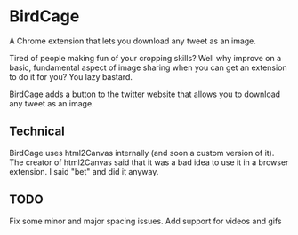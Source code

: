 # BirdCage
A Chrome extension that lets you download any tweet as an image.

Tired of people making fun of your cropping skills?
Well why improve on a basic, fundamental aspect of image sharing when you can get an extension to do it for you? You lazy bastard.

BirdCage adds a button to the twitter website that allows you to download any tweet as an image. 

## Technical
BirdCage uses html2Canvas internally (and soon a custom version of it). The creator of html2Canvas said that it was a bad idea to use it in a browser extension. I said "bet" and did it anyway. 

## TODO
Fix some minor and major spacing issues.
Add support for videos and gifs
